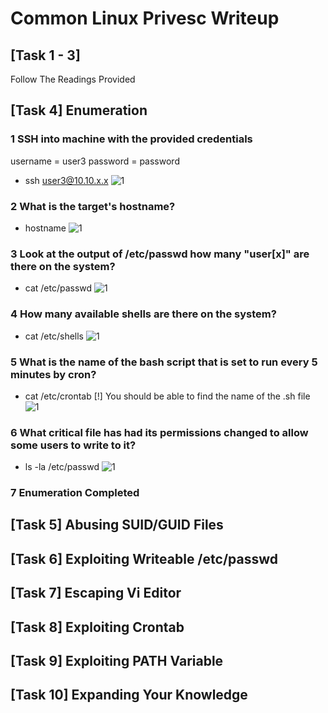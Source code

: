 # Common Linux Privesc Writeup

## [Task 1 - 3]

Follow The Readings Provided

## [Task 4] Enumeration

### 1 SSH into machine with the provided credentials 

username = user3
password = password

- ssh user3@10.10.x.x
![1](https://user-images.githubusercontent.com/69840849/90487228-85318c80-e17d-11ea-97a6-4fae52b8f968.png)

### 2 What is the target's hostname?

- hostname
![1](https://user-images.githubusercontent.com/69840849/90487310-a4c8b500-e17d-11ea-8c13-e124db0080e5.png)
 
### 3 Look at the output of /etc/passwd how many "user[x]" are there on the system?

- cat /etc/passwd
![1](https://user-images.githubusercontent.com/69840849/90487951-7f887680-e17e-11ea-9a89-695bbae5f50e.png)

### 4 How many available shells are there on the system?

- cat /etc/shells
![1](https://user-images.githubusercontent.com/69840849/90487873-654e9880-e17e-11ea-930b-d8a76d45b608.png)

### 5 What is the name of the bash script that is set to run every 5 minutes by cron? 

- cat /etc/crontab
[!] You should be able to find the name of the .sh file
![1](https://user-images.githubusercontent.com/69840849/90487765-405a2580-e17e-11ea-917b-2c482e84784c.png)

### 6 What critical file has had its permissions changed to allow some users to write to it?

- ls -la /etc/passwd
![1](https://user-images.githubusercontent.com/69840849/90488017-9929be00-e17e-11ea-8e7b-2a970579333e.png)

### 7 Enumeration Completed

## [Task 5] Abusing SUID/GUID Files

## [Task 6] Exploiting Writeable /etc/passwd 

## [Task 7] Escaping Vi Editor 

## [Task 8] Exploiting Crontab 

## [Task 9] Exploiting PATH Variable 

## [Task 10] Expanding Your Knowledge 
